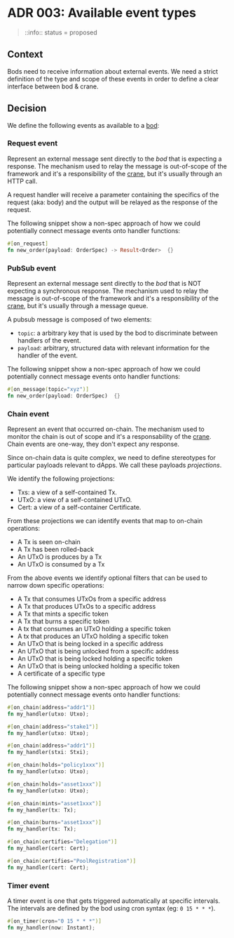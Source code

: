 # ADR 003: Available event types

> ::info::
> status = proposed

## Context

Bods need to receive information about external events. We need a strict definition of the type and scope of these events in order to define a clear interface between bod & crane.

## Decision

We define the following events as available to a [bod](001_nomenclature.md):

### Request event

Represent an external message sent directly to the _bod_ that is expecting a response. The mechanism used to relay the message is out-of-scope of the framework and it's a responsibility of the [crane](001_nomenclature.md), but it's usually through an HTTP call.

A request handler will receive a parameter containing the specifics of the request (aka: body) and the output will be relayed as the response of the request.

The following snippet show a non-spec approach of how we could potentially connect message events onto handler functions:

```rust
#[on_request]
fn new_order(payload: OrderSpec) -> Result<Order>  {}
```

### PubSub event

Represent an external message sent directly to the _bod_ that is NOT expecting a synchronous response. The mechanism used to relay the message is out-of-scope of the framework and it's a responsibility of the [crane](001_nomenclature.md), but it's usually through a message queue.

A pubsub message is composed of two elements:

- `topic`: a arbitrary key that is used by the bod to discriminate between handlers of the event.
- `payload`: arbitrary, structured data with relevant information for the handler of the event.

The following snippet show a non-spec approach of how we could potentially connect message events onto handler functions:

```rust
#[on_message(topic="xyz")]
fn new_order(payload: OrderSpec)  {}
```

### Chain event

Represent an event that occurred on-chain. The mechanism used to monitor the chain is out of scope and it's a responsability of the [crane](001_nomenclature.md). Chain events are one-way, they don't expect any response.

Since on-chain data is quite complex, we need to define stereotypes for particular payloads relevant to dApps. We call these payloads _projections_.

We identify the following projections:

- Txs: a view of a self-contained Tx.
- UTxO: a view of a self-contained UTxO.
- Cert: a view of a self-container Certificate.

From these projections we can identify events that map to on-chain operations:

- A Tx is seen on-chain
- A Tx has been rolled-back
- An UTxO is produces by a Tx
- An UTxO is consumed by a Tx

From the above events we identify optional filters that can be used to narrow down specific operations:

- A Tx that consumes UTxOs from a specific address
- A Tx that produces UTxOs to a specific address
- A Tx that mints a specific token
- A Tx that burns a specific token
- A tx that consumes an UTxO holding a specific token 
- A tx that produces an UTxO holding a specific token
- An UTxO that is being locked in a specific address
- An UTxO that is being unlocked from a specific address
- An UTxO that is being locked holding a specific token
- An UTxO that is being unlocked holding a specific token
- A certificate of a specific type

The following snippet show a non-spec approach of how we could potentially connect message events onto handler functions:

```rust
#[on_chain(address="addr1")]
fn my_handler(utxo: Utxo);

#[on_chain(address="stake1")]
fn my_handler(utxo: Utxo);

#[on_chain(address="addr1")]
fn my_handler(stxi: Stxi);

#[on_chain(holds="policy1xxx")]
fn my_handler(utxo: Utxo);

#[on_chain(holds="asset1xxx")]
fn my_handler(utxo: Utxo);

#[on_chain(mints="asset1xxx")]
fn my_handler(tx: Tx);

#[on_chain(burns="asset1xxx")]
fn my_handler(tx: Tx);

#[on_chain(certifies="Delegation")]
fn my_handler(cert: Cert);

#[on_chain(certifies="PoolRegistration")]
fn my_handler(cert: Cert);
```

### Timer event

A timer event is one that gets triggered automatically at specific intervals. The intervals are defined by the bod using cron syntax (eg: `0 15 * * *`).

```rust
#[on_timer(cron="0 15 * * *")]
fn my_handler(now: Instant);
```